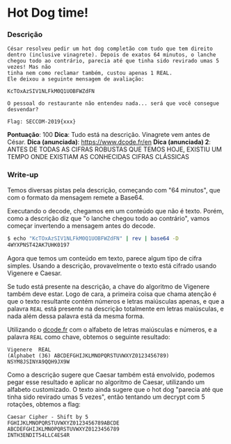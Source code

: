 # Hot Dog time!

### Descrição
```
César resolveu pedir um hot dog completão com tudo que tem direito 
dentro (inclusive vinagrete). Depois de exatos 64 minutos, o lanche 
chegou todo ao contrário, parecia até que tinha sido revirado umas 5 vezes! Mas não 
tinha nem como reclamar também, custou apenas 1 REAL. 
Ele deixou a seguinte mensagem de avaliação:

KcTOxAzSIV1NLFkM0Q1UOBFWZdFN

O pessoal do restaurante não entendeu nada... será que você consegue desvendar?

Flag: SECCOM-2019{xxx}
```
**Pontuação**: 100
**Dica**: Tudo está na descrição. Vinagrete vem antes de César.
**Dica (anunciada)**: https://www.dcode.fr/en
**Dica (anunciada) 2**: ANTES DE TODAS AS CIFRAS ROBUSTAS QUE TEMOS HOJE, EXISTIU UM TEMPO ONDE EXISTIAM AS CONHECIDAS CIFRAS CLÁSSICAS

### Write-up

Temos diversas pistas pela descrição, começando com "64 minutos", que com o formato da mensagem remete a Base64.

Executando o decode, chegamos em um conteúdo que não é texto. Porém, como a descrição diz que "o lanche chegou todo ao contrário", vamos começar invertendo a mensagem antes do decode.

```sh
$ echo "KcTOxAzSIV1NLFkM0Q1UOBFWZdFN" | rev | base64 -D
4WYXPNST42AK7UHK0197
```
Agora que temos um conteúdo em texto, parece algum tipo de cifra simples. Usando a descrição, provavelmente o texto está cifrado usando Vigenere e Caesar.

Se tudo está presente na descrição, a chave do algoritmo de Vigenere também deve estar. Logo de cara, a primeira coisa que chama atenção é que o texto resultante contém números e letras maiúsculas apenas, e que a palavra `REAL` está presente na descrição totalmente em letras maiúsculas, e nada além dessa palavra está da mesma forma.

Utilizando o [dcode.fr](https://www.dcode.fr/vigenere-cipher) com o alfabeto de letras maiúsculas e números, e a palavra `REAL` como chave, obtemos o seguinte resultado:

```
Vigenere  REAL
(Alphabet (36) ABCDEFGHIJKLMNOPQRSTUVWXYZ0123456789)
NSYM8JSINYA9QQH9JX9W
```

Como a descrição sugere que Caesar também está envolvido, podemos pegar esse resultado e aplicar no algoritmo de Caesar, utilizando um alfabeto customizado. O texto ainda sugere que o hot dog "parecia até que tinha sido revirado umas 5 vezes", então tentando um decrypt com 5 rotações, obtemos a flag:

```
Caesar Cipher - Shift by 5
FGHIJKLMNOPQRSTUVWXYZ0123456789ABCDE
ABCDEFGHIJKLMNOPQRSTUVWXYZ0123456789
INTH3ENDIT54LLC4ES4R
```